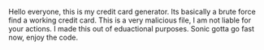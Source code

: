 Hello everyone, this is my credit card generator. Its basically a brute force find a working credit card. This is a very malicious file, I am not liable for your actions. I made this out of eduactional purposes. Sonic gotta go fast now, enjoy the code. 